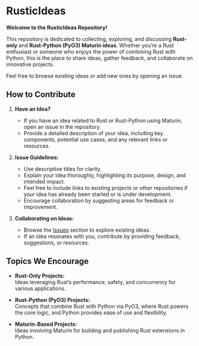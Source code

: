 
# **RusticIdeas**

**Welcome to the RusticIdeas Repository!**

This repository is dedicated to collecting, exploring, and discussing **Rust-only** and **Rust-Python (PyO3) Maturin ideas**. Whether you’re a Rust enthusiast or someone who enjoys the power of combining Rust with Python, this is the place to share ideas, gather feedback, and collaborate on innovative projects.

Feel free to browse existing ideas or add new ones by opening an issue.

## **How to Contribute**

1. **Have an Idea?**
   - If you have an idea related to Rust or Rust-Python using Maturin, open an issue in the repository.
   - Provide a detailed description of your idea, including key components, potential use cases, and any relevant links or resources.

2. **Issue Guidelines:**
   - Use descriptive titles for clarity.
   - Explain your idea thoroughly, highlighting its purpose, design, and intended impact.
   - Feel free to include links to existing projects or other repositories if your idea has already been started or is under development.
   - Encourage collaboration by suggesting areas for feedback or improvement.

3. **Collaborating on Ideas:**
   - Browse the [Issues](https://github.com/Tanner-Ray-Martin/RusticIdeas/issues) section to explore existing ideas.
   - If an idea resonates with you, contribute by providing feedback, suggestions, or resources.


## **Topics We Encourage**

- **Rust-Only Projects:**  
   Ideas leveraging Rust’s performance, safety, and concurrency for various applications.
  
- **Rust-Python (PyO3) Projects:**  
   Concepts that combine Rust with Python via PyO3, where Rust powers the core logic, and Python provides ease of use and flexibility.
  
- **Maturin-Based Projects:**  
   Ideas involving Maturin for building and publishing Rust extensions in Python.
